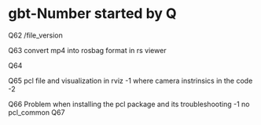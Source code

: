 # gbt-Number started by Q

Q62 /file_version

Q63 convert mp4 into rosbag format in rs viewer

Q64 

Q65 pcl file and visualization in rviz
 -1 where camera instrinsics in the code
 -2 

Q66 Problem when installing the pcl package and its troubleshooting
 -1 no pcl_common
Q67
# 
